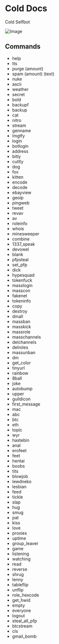 # Cold Docs
Cold Selfbot


 ![Image](https://cdn.discordapp.com/attachments/860036427156291584/899255205961531412/Cold_Logo.png)

## Commands

- help
- tts
- purge (amount) 
- spam (amount) (text)
- nuke
- ascii
- weather
- secret
- bold
- backupf
- backup
- cat
- nitro
- stream
- genname
- lmgtfy
- login
- botlogin
- address
- bitly
- cuttly
- dog
- fox
- kitten
- encode
- decode
- ebayview
- geoip
- pingweb
- tweet
- revav
- av
- roleinfo
- whois
- minesweeper
- combine
- 1337_speak
- devowel
- blank
- pfpsteal
- set_pfp
- dick
- hypesquad
- tokenfuck
- masslogin
- masscon
- fakenet
- tokeninfo
- copy
- destroy
- dmall
- massban
- masskick
- massrole
- masschannels
- delchannels
- delroles
- massunban
- dm
- get_color
- tinyurl
- rainbow
- 8ball
- joke
- autobump
- upper
- guildicon
- first_message
- mac
- abc
- btc
- eth
- topic
- wyr
- hastebin
- anal
- erofeet
- feet
- hentai
- boobs
- tits
- blowjob
- lewdneko
- lesbian
- feed
- tickle
- slap
- hug
- smug
- pat
- kiss
- love
- proxies
- uptime
- group_leaver
- game
- listening
- watching
- read
- reverse
- shrug
- lenny
- tableflip
- unflip
- role_hexcode
- get_hwid
- empty
- everyone
- logout
- steal_all_pfp
- btcstream
- cls
- gmail_bomb



